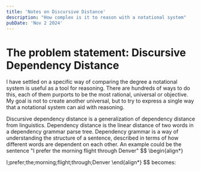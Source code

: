 ```yaml
---
title: 'Notes on Discursive Distance'
description: "How complex is it to reason with a notational system"
pubDate: 'Nov 2 2024'
---
```

# The problem statement: Discursive Dependency Distance

I have settled on a specific way of comparing the degree a notational system is useful as a tool for reasoning. There are hundreds of ways to do this, each of them purports to be the most rational, universal or objective. My goal is not to create another universal, but to try to express a single way that a notational system can aid with reasoning. 

Discursive dependency distance is a generalization of dependency distance from linguistics. Dependency distance is the linear distance of two words in a dependency grammar parse tree. Dependency grammar is a way of understanding the structure of a sentence, described in terms of how different words are dependent on each other. An example could be the sentence "I prefer the morning flight through Denver" 
$$
\begin{align*}

I\;prefer\;the\;morning\;flight\;through\;Denver
\end{align*}
$$
becomes:
<script type="text/tikz">
 \begin{tikzcd}
    A \arrow[r, "\phi"] \arrow[d, red]
      & B \arrow[d, "\psi" red] \\
    C \arrow[r, red, "\eta" blue]
      & |[blue, rotate=-15]| D
  \end{tikzcd}
</script>